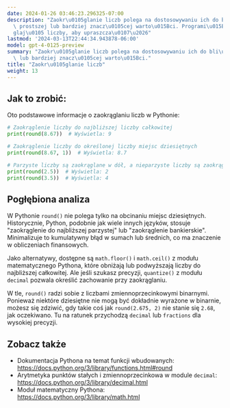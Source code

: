 ```yaml
---
date: 2024-01-26 03:46:23.296325-07:00
description: "Zaokr\u0105glanie liczb polega na dostosowywaniu ich do bli\u017Cszej,\
  \ prostszej lub bardziej znacz\u0105cej warto\u015Bci. Programi\u015Bci zaokr\u0105\
  glaj\u0105 liczby, aby upraszcza\u0107\u2026"
lastmod: '2024-03-13T22:44:34.943878-06:00'
model: gpt-4-0125-preview
summary: "Zaokr\u0105glanie liczb polega na dostosowywaniu ich do bli\u017Cszej, prostszej\
  \ lub bardziej znacz\u0105cej warto\u015Bci."
title: "Zaokr\u0105glanie liczb"
weight: 13
---
```


## Jak to zrobić:
Oto podstawowe informacje o zaokrąglaniu liczb w Pythonie:

```python
# Zaokrąglenie liczby do najbliższej liczby całkowitej
print(round(8.67))  # Wyświetla: 9

# Zaokrąglenie liczby do określonej liczby miejsc dziesiętnych
print(round(8.67, 1))  # Wyświetla: 8.7

# Parzyste liczby są zaokrąglane w dół, a nieparzyste liczby są zaokrąglane w górę, gdy są równo oddalone
print(round(2.5))  # Wyświetla: 2
print(round(3.5))  # Wyświetla: 4
```

## Pogłębiona analiza
W Pythonie `round()` nie polega tylko na obcinaniu miejsc dziesiętnych. Historycznie, Python, podobnie jak wiele innych języków, stosuje "zaokrąglenie do najbliższej parzystej" lub "zaokrąglenie bankierskie". Minimalizuje to kumulatywny błąd w sumach lub średnich, co ma znaczenie w obliczeniach finansowych.

Jako alternatywy, dostępne są `math.floor()` i `math.ceil()` z modułu matematycznego Pythona, które obniżają lub podwyższają liczby do najbliższej całkowitej. Ale jeśli szukasz precyzji, `quantize()` z modułu `decimal` pozwala określić zachowanie przy zaokrąglaniu.

W tle, `round()` radzi sobie z liczbami zmiennoprzecinkowymi binarnymi. Ponieważ niektóre dziesiętne nie mogą być dokładnie wyrażone w binarnie, możesz się zdziwić, gdy takie coś jak `round(2.675, 2)` nie stanie się `2.68`, jak oczekiwano. Tu na ratunek przychodzą `decimal` lub `fractions` dla wysokiej precyzji.

## Zobacz także
- Dokumentacja Pythona na temat funkcji wbudowanych: https://docs.python.org/3/library/functions.html#round
- Arytmetyka punktów stałych i zmiennoprzecinkowa w module `decimal`: https://docs.python.org/3/library/decimal.html
- Moduł matematyczny Pythona: https://docs.python.org/3/library/math.html

